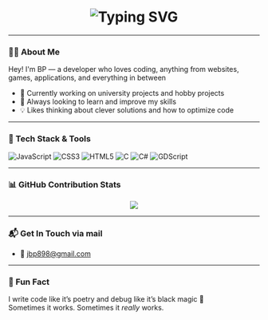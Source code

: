 <h1 align="center">
  <img src="https://readme-typing-svg.herokuapp.com?font=Fira+Code&duration=3000&pause=1000&center=true&vCenter=true&width=435&lines=Hey%2C+I'm+Bepe+%F0%9F%91%8B;Code.+Build.+Repeat.;Occasionally+sleep+%E2%98%95%EF%B8%8F" alt="Typing SVG" />
</h1>

---

### 👨‍💻 About Me

Hey! I'm BP — a developer who loves coding, anything from websites, games, applications, and everything in between
- 🔭 Currently working on university projects and hobby projects
- 🌱 Always looking to learn and improve my skills
- 💡 Likes thinking about clever solutions and how to optimize code

---

### 🔧 Tech Stack & Tools

![JavaScript](https://img.shields.io/badge/-JavaScript-black?style=flat-square&logo=javascript)
![CSS3](https://img.shields.io/badge/-CSS3-black?style=flat-square&logo=css3&logoColor=1572B6)
![HTML5](https://img.shields.io/badge/-HTML5-black?style=flat-square&logo=html5)
![C](https://img.shields.io/badge/-C-black?style=flat-square&logo=c)
![C#](https://img.shields.io/badge/-C%23-black?style=flat-square&logo=csharp)
![GDScript](https://img.shields.io/badge/-GDScript-black?style=flat-square&logo=godot-engine&logoColor=478CBF)

---

### 📊 GitHub Contribution Stats

<p align="center">
  <img src="https://github-readme-stats.vercel.app/api?username=ctrl-alt-bepe&show_icons=true&theme=dark" />
</p>

---

### 📬 Get In Touch via mail

- 📧 [jbp898@gmail.com](mailto:jbp898@gmail.com)

---

### 🎉 Fun Fact

I write code like it’s poetry and debug like it’s black magic 🔮  
Sometimes it works. Sometimes it *really* works.

